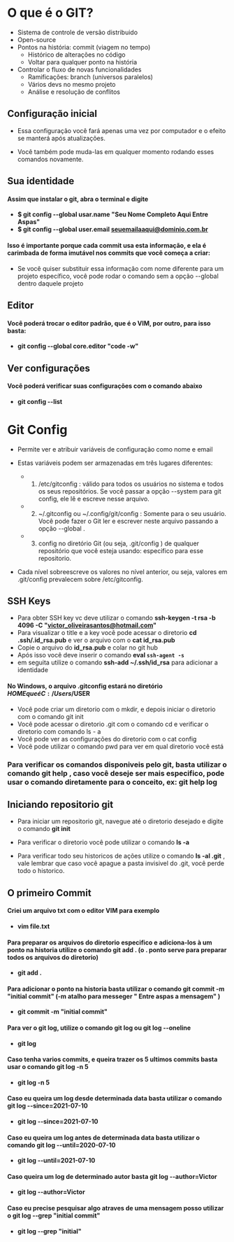 # O que é o GIT?

* Sistema de controle de versão distribuido
* Open-source
* Pontos na história: commit (viagem no tempo)
    * Histórico de alterações no código
    * Voltar para qualquer ponto na história
* Controlar o fluxo de novas funcionalidades
    * Ramificações: branch (universos paralelos)
    * Vários devs no mesmo projeto
    * Análise e resolução de conflitos

## Configuração inicial

* Essa configuração você fará apenas uma vez por computador e o efeito se manterá após atualizações.

* Você também pode muda-las em qualquer momento rodando esses comandos novamente.

## Sua identidade

####  Assim que instalar o git, abra o terminal e digite

* **$ git config --global usar.name "Seu Nome Completo Aqui Entre Aspas"**
* **$ git config --global user.email seuemailaaqui@dominio.com.br**

#### Isso é importante porque cada commit usa esta informação, e ela é carimbada de forma imutável nos commits que você começa a criar:

* Se você quiser substituir essa informação com nome diferente para um projeto específico, você pode rodar o comando sem a opção --global dentro daquele projeto

## Editor

#### Você poderá trocar o editor padrão, que é o VIM, por outro, para isso basta:

* **git config --global core.editor "code -w"**

## Ver configurações

#### Você poderá verificar suas configurações com o comando abaixo

* **git config --list**

# Git Config

* Permite ver e atribuir variáveis de configuração como nome e email
* Estas variáveis podem ser armazenadas em três lugares diferentes:
    * 1. /etc/gitconfig : válido para todos os usuários no sistema e todos os seus repositórios. Se você passar a opção --system para git config, ele lê e escreve nesse arquivo.
    * 2. ~/.gitconfig ou ~/.config/git/config : Somente para o seu usuário. Você pode fazer o Git ler e escrever neste arquivo passando a opção --global .
    * 3. config no diretório Git (ou seja, .git/config ) de qualquer repositório que você esteja usando: especifico para esse repositorio.

* Cada nível sobreescreve os valores no nível anterior, ou seja, valores em .git/config prevalecem sobre /etc/gitconfig.

## SSH Keys

* Para obter SSH key vc deve utilizar o comando
**ssh-keygen -t rsa -b 4096 -C "victor_oliveirasantos@hotmail.com"**
* Para visualizar o title e a key você pode acessar o diretorio
**cd .ssh/.id_rsa.pub** e ver o arquivo com o **cat id_rsa.pub**
* Copie o arquivo do **id_rsa.pub** e colar no git hub
* Após isso você deve inserir o comando **eval `ssh-agent -s`** 
* em seguita utilize o comando **ssh-add ~/.ssh/id_rsa** para adicionar a identidade

#### No Windows, o arquivo .gitconfig estará no diretório $HOME que é C:/Users/$USER

* Você pode criar um diretorio com o mkdir, e depois iniciar o diretorio com o comando git init 
* Você pode acessar o diretorio .git com o comando cd e verificar o diretorio com comando ls - a
* Você pode ver as configurações do diretorio com o cat config
* Você pode utilizar o comando pwd para ver em qual diretorio você está

### Para verificar os comandos disponiveis pelo git, basta utilizar o comando git help , caso você deseje ser mais especifico, pode usar o comando diretamente para o conceito, ex: git help log

## Iniciando repositorio git

* Para iniciar um repositorio git, navegue até o diretorio desejado e digite o comando **git init**

* Para verificar o diretorio você pode utilizar o comando **ls -a**

* Para verificar todo seu historicos de ações utilize o comando **ls -al .git** , vale lembrar que caso você apague a pasta invisivel do .git, você perde todo o historico.

## O primeiro Commit

#### Criei um arquivo txt com o editor VIM para exemplo
* **vim file.txt**
#### Para preparar os arquivos do diretorio especifico e adiciona-los à um ponto na historia utilize o comando git add . (o . ponto serve para preparar todos os arquivos do diretorio)
* **git add .**
#### Para adicionar o ponto na historia basta utilizar o comando git commit -m "initial commit" (-m atalho para messeger " Entre aspas a mensagem" )
* **git commit -m "initial commit"**

#### Para ver o git log, utilize o comando git log ou git log --oneline
* **git log**
#### Caso tenha varios commits, e queira trazer os 5 ultimos commits basta usar o comando git log -n 5
* **git log -n 5**
#### Caso eu queira um log desde determinada data basta utilizar o comando git log --since=2021-07-10
* **git log --since=2021-07-10**
#### Caso eu queira um log antes de determinada data basta utilizar o comando git log --until=2020-07-10
* **git log --until=2021-07-10**
#### Caso queira um log de determinado autor basta git log --author=Victor
* **git log --author=Victor**
#### Caso eu precise pesquisar algo atraves de uma mensagem posso utilizar o git log --grep "initial commit"
* **git log --grep "initial"**

